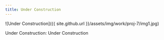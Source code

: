 ```yaml
---
title: Under Construction
---
```


![Under Construction]({{ site.github.url }}/assets/img/work/proj-7/img1.jpg)

Under Construction: Under Construction 
